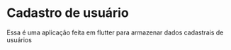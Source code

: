 <h1>Cadastro de usuário</h1>
<p> Essa é uma aplicação feita em flutter para armazenar dados cadastrais de usuários</p>

